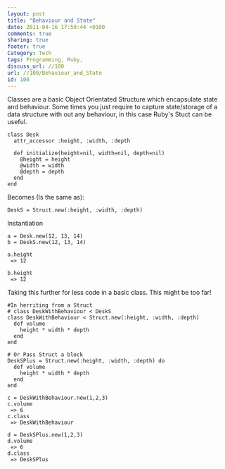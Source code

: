 ```yaml
---
layout: post
title: "Behaviour and State"
date: 2011-04-16 17:59:44 +0100 
comments: true
sharing: true
footer: true
Category: Tech
tags: Programming, Ruby,
discuss_url: //100
url: //100/Behaviour_and_State
id: 100
---
```

Classes are a basic Object Orientated Structure which encapsulate state and behaviour. Some times you just require to capture state/storage of a data structure with out any behaviour, in this case Ruby's Stuct can be useful.

    class Desk
      attr_accessor :height, :width, :depth

      def initialize(height=nil, width=nil, depth=nil)
        @height = height
        @width = width
        @depth = depth
      end
    end
 
Becomes (Is the same as):

    DeskS = Struct.new(:height, :width, :depth)

Instantiation 

    a = Desk.new(12, 13, 14)
    b = DeskS.new(12, 13, 14)

    a.height
     => 12

    b.height
     => 12 

Taking this further for less code in a basic class. This might be too far!

    #In herriting from a Struct
    # class DeskWithBehaviour < DeskS
    class DeskWithBehaviour < Struct.new(:height, :width, :depth)
      def volume
        height * width * depth
      end
    end

    # Or Pass Struct a block
    DeskSPlus = Struct.new(:height, :width, :depth) do
      def volume
        height * width * depth
      end
    end

    c = DeskWithBehaviour.new(1,2,3)
    c.volume
     => 6
    c.class
     => DeskWithBehaviour

    d = DeskSPlus.new(1,2,3)
    d.volume
     => 6
    d.class
     => DeskSPlus
